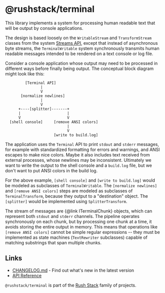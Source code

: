 # @rushstack/terminal

This library implements a system for processing human readable text that
will be output by console applications.

The design is based loosely on the `WritableStream` and `TransformStream` classes from
the system [Streams API](https://developer.mozilla.org/en-US/docs/Web/API/Streams_API/Concepts),
except that instead of asynchronous byte streams, the `TerminalWritable` system synchronously transmits
human readable messages intended to be rendered on a text console or log file.

Consider a console application whose output may need to be processed in different ways
before finally being output. The conceptual block diagram might look like this:

```
         [Terminal API]
                |
                V
       [normalize newlines]
                |
                V
      +----[splitter]-------+
      |                     |
      V                     V
  [shell console]     [remove ANSI colors]
                            |
                            V
                      [write to build.log]
```

The application uses the `Terminal` API to print `stdout` and `stderr` messages, for example with standardized
formatting for errors and warnings, and ANSI escapes to make nice colors. Maybe it also includes text
received from external processes, whose newlines may be inconsistent. Ultimately we want to write the
output to the shell console and a `build.log` file, but we don't want to put ANSI colors in the build log.

For the above example, `[shell console]` and `[write to build.log]` would be modeled as subclasses of
`TerminalWritable`. The `[normalize newlines]` and `[remove ANSI colors]` steps are modeled as subclasses
of `TerminalTransform`, because they output to a "destination" object. The `[splitter]` would be
implemented using `SplitterTransform`.

The stream of messages are {@link ITerminalChunk} objects, which can represent both `stdout` and `stderr`
channels. The pipeline operates synchronously on each chunk, but by processing one chunk at a time,
it avoids storing the entire output in memory. This means that operations like `[remove ANSI colors]`
cannot be simple regular expressions -- they must be implemented as state machines (`TextRewriter` subclasses)
capable of matching substrings that span multiple chunks.

## Links

- [CHANGELOG.md](
  https://github.com/microsoft/rushstack/blob/master/libraries/terminal/CHANGELOG.md) - Find
  out what's new in the latest version
- [API Reference](https://rushstack.io/pages/api/terminal/)

`@rushstack/terminal` is part of the [Rush Stack](https://rushstack.io/) family of projects.
